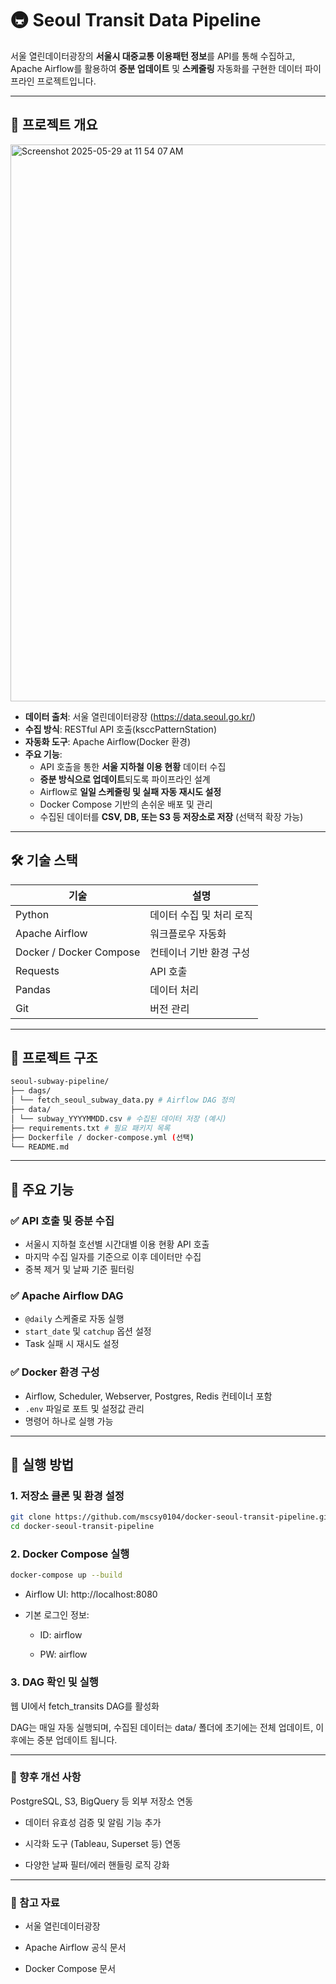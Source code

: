 # 🚇 Seoul Transit Data Pipeline

서울 열린데이터광장의 **서울시 대중교통 이용패턴 정보**를 API를 통해 수집하고, Apache Airflow를 활용하여 **증분 업데이트** 및 **스케줄링** 자동화를 구현한 데이터 파이프라인 프로젝트입니다.

---

## 📌 프로젝트 개요
<img width="891" alt="Screenshot 2025-05-29 at 11 54 07 AM" src="https://github.com/user-attachments/assets/ee920772-e9cf-44e2-85b2-c3501144dc02" />
<br>

- **데이터 출처**: 서울 열린데이터광장 (https://data.seoul.go.kr/)
- **수집 방식**: RESTful API 호출(ksccPatternStation)
- **자동화 도구**: Apache Airflow(Docker 환경)
- **주요 기능**:
  - API 호출을 통한 **서울 지하철 이용 현황** 데이터 수집
  - **증분 방식으로 업데이트**되도록 파이프라인 설계
  - Airflow로 **일일 스케줄링 및 실패 자동 재시도 설정**
  - Docker Compose 기반의 손쉬운 배포 및 관리
  - 수집된 데이터를 **CSV, DB, 또는 S3 등 저장소로 저장** (선택적 확장 가능)
  
---

## 🛠️ 기술 스택

| 기술 | 설명 |
|------|------|
| Python | 데이터 수집 및 처리 로직 |
| Apache Airflow | 워크플로우 자동화 |
| Docker / Docker Compose | 컨테이너 기반 환경 구성 |
| Requests | API 호출 |
| Pandas | 데이터 처리 |
| Git | 버전 관리 |


---

## 📁 프로젝트 구조

```bash
seoul-subway-pipeline/
├── dags/
│ └── fetch_seoul_subway_data.py # Airflow DAG 정의
├── data/
│ └── subway_YYYYMMDD.csv # 수집된 데이터 저장 (예시)
├── requirements.txt # 필요 패키지 목록
├── Dockerfile / docker-compose.yml (선택)
└── README.md
```

---

## 🔄 주요 기능

### ✅ API 호출 및 증분 수집
- 서울시 지하철 호선별 시간대별 이용 현황 API 호출
- 마지막 수집 일자를 기준으로 이후 데이터만 수집
- 중복 제거 및 날짜 기준 필터링

### ✅ Apache Airflow DAG
- `@daily` 스케줄로 자동 실행
- `start_date` 및 `catchup` 옵션 설정
- Task 실패 시 재시도 설정

### ✅ Docker 환경 구성
- Airflow, Scheduler, Webserver, Postgres, Redis 컨테이너 포함
- `.env` 파일로 포트 및 설정값 관리
- 명령어 하나로 실행 가능

---

## 🚀 실행 방법

### 1. 저장소 클론 및 환경 설정

```bash
git clone https://github.com/mscsy0104/docker-seoul-transit-pipeline.git
cd docker-seoul-transit-pipeline
```

### 2. Docker Compose 실행

```bash
docker-compose up --build
```
- Airflow UI: http://localhost:8080

- 기본 로그인 정보:

  - ID: airflow

  - PW: airflow

### 3. DAG 확인 및 실행

웹 UI에서 fetch_transits DAG를 활성화

DAG는 매일 자동 실행되며, 수집된 데이터는 data/ 폴더에 초기에는 전체 업데이트, 이후에는 중분 업데이트 됩니다.

---

### 📌 향후 개선 사항
PostgreSQL, S3, BigQuery 등 외부 저장소 연동

- 데이터 유효성 검증 및 알림 기능 추가

- 시각화 도구 (Tableau, Superset 등) 연동

- 다양한 날짜 필터/에러 핸들링 로직 강화

---

### 📄 참고 자료
- 서울 열린데이터광장

- Apache Airflow 공식 문서

- Docker Compose 문서

